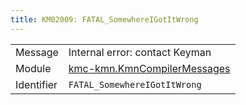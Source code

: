 ```yaml
---
title: KM02009: FATAL_SomewhereIGotItWrong
---
```


|            |           |
|------------|---------- |
| Message    | Internal error: contact Keyman |
| Module     | [kmc-kmn.KmnCompilerMessages](kmc-kmn.kmncompilermessages) |
| Identifier | `FATAL_SomewhereIGotItWrong` |


